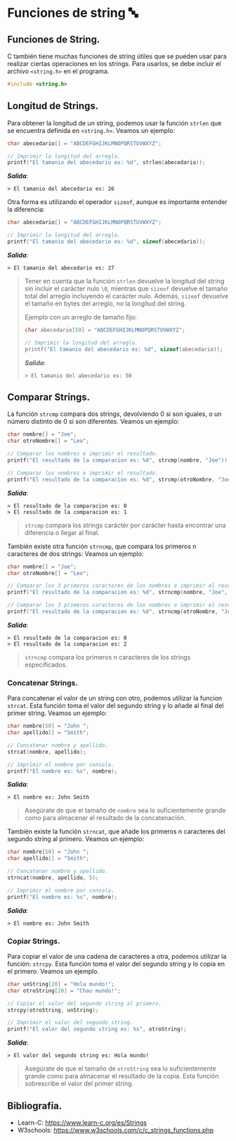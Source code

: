 # Funciones de string 🔤
## Funciones de String.
C también tiene muchas funciones de string útiles que se pueden usar para realizar ciertas operaciones en los strings. Para usarlos, se debe incluir el archivo `<string.h>` en el programa.
```c
#include <string.h>
```

## Longitud de Strings.
Para obtener la longitud de un string, podemos usar la función `strlen` que se encuentra definida en `<string.h>`. Veamos un ejemplo:
```c
char abecedario[] = "ABCDEFGHIJKLMNOPQRSTUVWXYZ";

// Imprimir la longitud del arreglo.
printf("El tamanio del abecedario es: %d", strlen(abecedario));
```
***Salida***:
```
> El tamanio del abecedario es: 26
```

Otra forma es utilizando el operador `sizeof`, aunque es importante entender la diferencia:
```c
char abecedario[] = "ABCDEFGHIJKLMNOPQRSTUVWXYZ";

// Imprimir la longitud del arreglo.
printf("El tamanio del abecedario es: %d", sizeof(abecedario));
```
***Salida***:
```
> El tamanio del abecedario es: 27
```

> Tener en cuenta que la función `strlen` devuelve la longitud del string sin incluir el carácter nulo `\0`, mientras que `sizeof` devuelve el tamaño total del arreglo incluyendo el carácter nulo. Además, `sizeof` devuelve el tamaño en bytes del arreglo, no la longitud del string.
>
> Ejemplo con un arreglo de tamaño fijo:
> ```c
> char abecedario[50] = "ABCDEFGHIJKLMNOPQRSTUVWXYZ";
> 
> // Imprimir la longitud del arreglo.
> printf("El tamanio del abecedario es: %d", sizeof(abecedario));
> ```
> ***Salida***:
> ```
> > El tamanio del abecedario es: 50
> ```

## Comparar Strings.
La función `strcmp` compara dos strings, devolviendo 0 si son iguales, o un número distinto de 0 si son diferentes. Veamos un ejemplo:
```c
char nombre[] = "Joe";
char otroNombre[] = "Leo";

// Comparar los nombres e imprimir el resultado.
printf("El resultado de la comparacion es: %d", strcmp(nombre, "Joe"));

// Comparar los nombres e imprimir el resultado.
printf("El resultado de la comparacion es: %d", strcmp(otroNombre, "Joe"));
```
***Salida***:
```
> El resultado de la comparacion es: 0
> El resultado de la comparacion es: 1
```
> `strcmp` compara los strings carácter por carácter hasta encontrar una diferencia o llegar al final.

También existe otra función `strncmp`, que compara los primeros n caracteres de dos strings: Veamos un ejemplo:
```c
char nombre[] = "Joe";
char otroNombre[] = "Leo";

// Comparar los 3 primeros caracteres de los nombres e imprimir el resultado.
printf("El resultado de la comparacion es: %d", strncmp(nombre, "Joe", 3));

// Comparar los 3 primeros caracteres de los nombres e imprimir el resultado.
printf("El resultado de la comparacion es: %d", strncmp(otroNombre, "Joe", 3));
```
***Salida***:
```
> El resultado de la comparacion es: 0
> El resultado de la comparacion es: 2
```
> `strncmp` compara los primeros n caracteres de los strings especificados.

### Concatenar Strings.
Para concatenar el valor de un string con otro, podemos utilizar la funcion `strcat`. Esta función toma el valor del segundo string y lo añade al final del primer string. Veamos un ejemplo:
```c
char nombre[50] = "John ";                                                      // nombre es: "John ".
char apellido[] = "Smith";

// Concatenar nombre y apellido.
strcat(nombre, apellido);                                                       // Ahora nombre es: "John Smith".

// Imprimir el nombre por consola.
printf("El nombre es: %s", nombre);
```
***Salida***:
```
> El nombre es: John Smith
```
> Asegúrate de que el tamaño de `nombre` sea lo suficientemente grande como para almacenar el resultado de la concatenación.

También existe la función `strncat`, que añade los primeros n caracteres del segundo string al primero. Veamos un ejemplo:
```c
char nombre[50] = "John ";                                                      // nombre es: "John ".
char apellido[] = "Smith";

// Concatenar nombre y apellido.
strncat(nombre, apellido, 5);                                                   // Ahora nombre es: "John Smith".

// Imprimir el nombre por consola.
printf("El nombre es: %s", nombre);
```
***Salida***:
```
> El nombre es: John Smith
```

### Copiar Strings.
Para copiar el valor de una cadena de caracteres a otra, podemos utilizar la función: `strcpy`. Esta función toma el valor del segundo string y lo copia en el primero. Veamos un ejemplo.
```c
char unString[20] = "Hola mundo!";
char otroString[20] = "Chau mundo!";                                            // otroString es: "Chau mundo!".

// Copiar el valor del segundo string al primero.
strcpy(otroString, unString);                                                   // Ahora otroString es: "Hola mundo!".

// Imprimir el valor del segundo string.
printf("El valor del segundo string es: %s", otroString);
```
***Salida***:
```
> El valor del segundo string es: Hola mundo!
```
> Asegúrate de que el tamaño de `otroString` sea lo suficientemente grande como para almacenar el resultado de la copia. Esta función sobrescribe el valor del primer string.

## Bibliografía.
- Learn-C: https://www.learn-c.org/es/Strings
- W3schools: https://www.w3schools.com/c/c_strings_functions.php